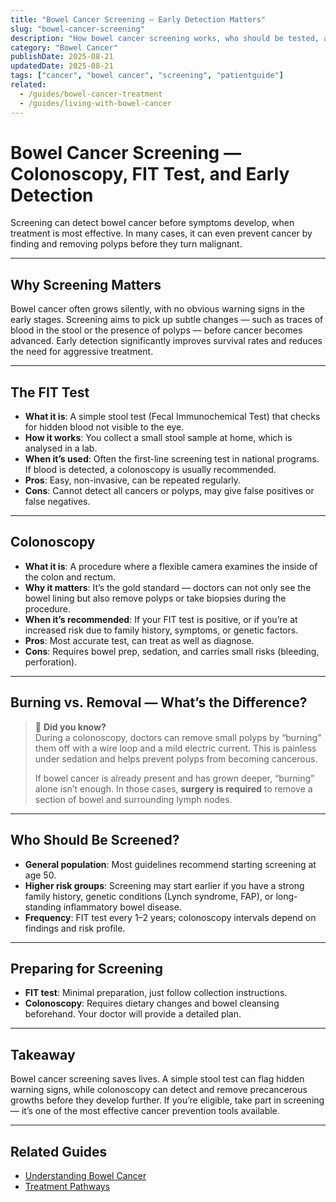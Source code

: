 ```yaml
---
title: "Bowel Cancer Screening — Early Detection Matters"
slug: "bowel-cancer-screening"
description: "How bowel cancer screening works, who should be tested, and why early detection saves lives."
category: "Bowel Cancer"
publishDate: 2025-08-21
updatedDate: 2025-08-21
tags: ["cancer", "bowel cancer", "screening", "patientguide"]
related:
  - /guides/bowel-cancer-treatment
  - /guides/living-with-bowel-cancer
---
```



# Bowel Cancer Screening — Colonoscopy, FIT Test, and Early Detection

Screening can detect bowel cancer before symptoms develop, when treatment is most effective. In many cases, it can even prevent cancer by finding and removing polyps before they turn malignant.

---

## Why Screening Matters
Bowel cancer often grows silently, with no obvious warning signs in the early stages. Screening aims to pick up subtle changes — such as traces of blood in the stool or the presence of polyps — before cancer becomes advanced. Early detection significantly improves survival rates and reduces the need for aggressive treatment.

---

## The FIT Test
- **What it is**: A simple stool test (Fecal Immunochemical Test) that checks for hidden blood not visible to the eye.  
- **How it works**: You collect a small stool sample at home, which is analysed in a lab.  
- **When it’s used**: Often the first-line screening test in national programs. If blood is detected, a colonoscopy is usually recommended.  
- **Pros**: Easy, non-invasive, can be repeated regularly.  
- **Cons**: Cannot detect all cancers or polyps, may give false positives or false negatives.  

---

## Colonoscopy
- **What it is**: A procedure where a flexible camera examines the inside of the colon and rectum.  
- **Why it matters**: It’s the gold standard — doctors can not only see the bowel lining but also remove polyps or take biopsies during the procedure.  
- **When it’s recommended**: If your FIT test is positive, or if you’re at increased risk due to family history, symptoms, or genetic factors.  
- **Pros**: Most accurate test, can treat as well as diagnose.  
- **Cons**: Requires bowel prep, sedation, and carries small risks (bleeding, perforation).  

---

## Burning vs. Removal — What’s the Difference?
> 🔎 **Did you know?**  
> During a colonoscopy, doctors can remove small polyps by “burning” them off with a wire loop and a mild electric current. This is painless under sedation and helps prevent polyps from becoming cancerous.  
>  
> If bowel cancer is already present and has grown deeper, “burning” alone isn’t enough. In those cases, **surgery is required** to remove a section of bowel and surrounding lymph nodes.  

---

## Who Should Be Screened?
- **General population**: Most guidelines recommend starting screening at age 50.  
- **Higher risk groups**: Screening may start earlier if you have a strong family history, genetic conditions (Lynch syndrome, FAP), or long-standing inflammatory bowel disease.  
- **Frequency**: FIT test every 1–2 years; colonoscopy intervals depend on findings and risk profile.  

---

## Preparing for Screening
- **FIT test**: Minimal preparation, just follow collection instructions.  
- **Colonoscopy**: Requires dietary changes and bowel cleansing beforehand. Your doctor will provide a detailed plan.  

---

## Takeaway
Bowel cancer screening saves lives. A simple stool test can flag hidden warning signs, while colonoscopy can detect and remove precancerous growths before they develop further. If you’re eligible, take part in screening — it’s one of the most effective cancer prevention tools available.  

---

## Related Guides
- [Understanding Bowel Cancer](/guides/understanding-bowel-cancer)  
- [Treatment Pathways](/guides/treatment-pathways)  


